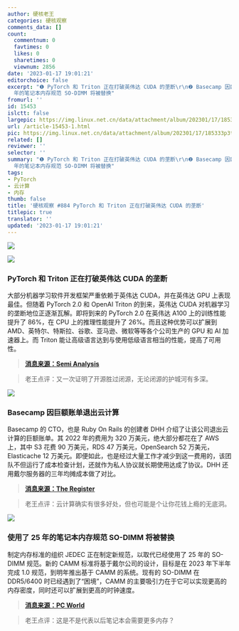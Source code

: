 ```yaml
---
author: 硬核老王
categories: 硬核观察
comments_data: []
count:
  commentnum: 0
  favtimes: 0
  likes: 0
  sharetimes: 0
  viewnum: 2856
date: '2023-01-17 19:01:21'
editorchoice: false
excerpt: "❶ PyTorch 和 Triton 正在打破英伟达 CUDA 的垄断\r\n❷ Basecamp 因巨额账单退出云计算\r\n❸ 使用了 25
  年的笔记本内存规范 SO-DIMM 将被替换"
fromurl: ''
id: 15453
islctt: false
largepic: https://img.linux.net.cn/data/attachment/album/202301/17/185333p3tr2rdaykykx3hn.jpg
url: /article-15453-1.html
pic: https://img.linux.net.cn/data/attachment/album/202301/17/185333p3tr2rdaykykx3hn.jpg.thumb.jpg
related: []
reviewer: ''
selector: ''
summary: "❶ PyTorch 和 Triton 正在打破英伟达 CUDA 的垄断\r\n❷ Basecamp 因巨额账单退出云计算\r\n❸ 使用了 25
  年的笔记本内存规范 SO-DIMM 将被替换"
tags:
- PyTorch
- 云计算
- 内存
thumb: false
title: '硬核观察 #884 PyTorch 和 Triton 正在打破英伟达 CUDA 的垄断'
titlepic: true
translator: ''
updated: '2023-01-17 19:01:21'
---
```


![](https://img.linux.net.cn/data/attachment/album/202301/17/185333p3tr2rdaykykx3hn.jpg)


![](https://img.linux.net.cn/data/attachment/album/202301/17/185342wwz9s3s026gh2shz.jpg)


### PyTorch 和 Triton 正在打破英伟达 CUDA 的垄断


大部分机器学习软件开发框架严重依赖于英伟达 CUDA，并在英伟达 GPU 上表现最佳。但随着 PyTorch 2.0 和 OpenAI Triton 的到来，英伟达 CUDA 对机器学习的垄断地位正逐渐瓦解。即将到来的 PyTorch 2.0 在英伟达 A100 上的训练性能提升了 86%，在 CPU 上的推理性能提升了 26%。而且这种优势可以扩展到 AMD、英特尔、特斯拉、谷歌、亚马逊、微软等等各个公司生产的 GPU 和 AI 加速器上。而 Triton 能让高级语言达到与使用低级语言相当的性能，提高了可用性。



> 
> **[消息来源：Semi Analysis](https://www.semianalysis.com/p/nvidiaopenaitritonpytorch)**
> 
> 
> 



> 
> 老王点评：又一次证明了开源胜过闭源，无论闭源的护城河有多深。
> 
> 
> 


![](https://img.linux.net.cn/data/attachment/album/202301/17/185359qih1na3cia5041x4.jpg)


### Basecamp 因巨额账单退出云计算


Basecamp 的 CTO，也是 Ruby On Rails 的创建者 DHH 介绍了让该公司退出云计算的巨额账单。其 2022 年的费用为 320 万美元，绝大部分都花在了 AWS 上，其中 S3 花费 90 万美元，RDS 47 万美元，OpenSearch 52 万美元，Elasticache 12 万美元。即便如此，也是经过大量工作才减少到这一费用的，该团队不但运行了成本检查计划，还就作为私人协议就长期使用达成了协议。DHH 还用戴尔服务器的三年均摊成本做了对比。



> 
> **[消息来源：The Register](https://www.theregister.com/2023/01/16/basecamp_37signals_cloud_bill/)**
> 
> 
> 



> 
> 老王点评：云计算确实有很多好处，但也可能是个让你花钱上瘾的无底洞。
> 
> 
> 


![](https://img.linux.net.cn/data/attachment/album/202301/17/185407tzpfvicfpq7nhedd.jpg)


### 使用了 25 年的笔记本内存规范 SO-DIMM 将被替换


制定内存标准的组织 JEDEC 正在制定新规范，以取代已经使用了 25 年的 SO-DIMM 规范。新的 CAMM 标准将基于戴尔公司的设计，目标是在 2023 年下半年完成 1.0 规范，到明年推出基于 CAMM 的系统。现有的 SO-DIMM 在 DDR5/6400 时已经遇到了“困境”，CAMM 的主要吸引力在于它可以实现更高的内存密度，同时还可以扩展到更高的时钟速度。



> 
> **[消息来源：PC World](https://www.pcworld.com/article/1473126/camm-the-future-of-laptop-memory-has-arrived.html)**
> 
> 
> 



> 
> 老王点评：这是不是代表以后笔记本会需要更多内存？
> 
> 
>